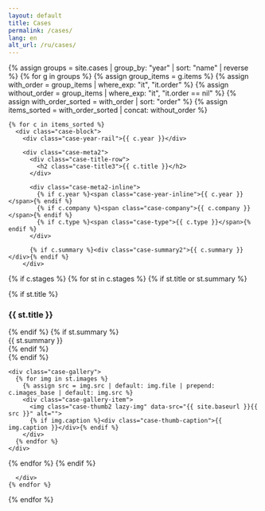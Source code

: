 ```yaml
---
layout: default
title: Cases
permalink: /cases/
lang: en
alt_url: /ru/cases/
---
```


<div class="featured-cases">
  {% assign groups = site.cases | group_by: "year" | sort: "name" | reverse %}
  {% for g in groups %}
    {% assign group_items = g.items %}
    {% assign with_order = group_items | where_exp: "it", "it.order" %}
    {% assign without_order = group_items | where_exp: "it", "it.order == nil" %}
    {% assign with_order_sorted = with_order | sort: "order" %}
    {% assign items_sorted = with_order_sorted | concat: without_order %}

    {% for c in items_sorted %}
      <div class="case-block">
        <div class="case-year-rail">{{ c.year }}</div>

        <div class="case-meta2">
          <div class="case-title-row">
            <h2 class="case-title3">{{ c.title }}</h2>
          </div>

          <div class="case-meta2-inline">
            {% if c.year %}<span class="case-year-inline">{{ c.year }}</span>{% endif %}
            {% if c.company %}<span class="case-company">{{ c.company }}</span>{% endif %}
            {% if c.type %}<span class="case-type">{{ c.type }}</span>{% endif %}
          </div>

          {% if c.summary %}<div class="case-summary2">{{ c.summary }}</div>{% endif %}
        </div>

{% if c.stages %}
  {% for st in c.stages %}
    {% if st.title or st.summary %}
      <div class="stage-header">
        {% if st.title %}<h3 class="stage-title">{{ st.title }}</h3>{% endif %}
        {% if st.summary %}<div class="stage-summary">{{ st.summary }}</div>{% endif %}
      </div>
    {% endif %}

    <div class="case-gallery">
      {% for img in st.images %}
        {% assign src = img.src | default: img.file | prepend: c.images_base | default: img.src %}
        <div class="case-gallery-item">
          <img class="case-thumb2 lazy-img" data-src="{{ site.baseurl }}{{ src }}" alt="">
          {% if img.caption %}<div class="case-thumb-caption">{{ img.caption }}</div>{% endif %}
        </div>
      {% endfor %}
    </div>
  {% endfor %}
{% endif %}

      </div>
    {% endfor %}
  {% endfor %}
</div>